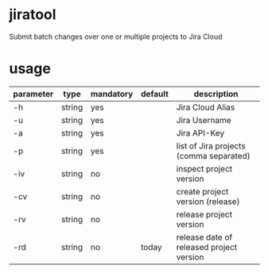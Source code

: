 # jiratool
Submit batch changes over one or multiple projects to Jira Cloud

# usage

| parameter | type   | mandatory | default | description                              |
|-----------|--------|-----------|---------|------------------------------------------|
| -h        | string | yes       |         | Jira Cloud Alias                         |         
| -u        | string | yes       |         | Jira Username                            |
| -a        | string | yes       |         | Jira API-Key                             |
| -p        | string | yes       |         | list of Jira projects (comma separated)  |
| -iv       | string | no        |         | inspect project version                  |
| -cv       | string | no        |         | create project version (release)         |
| -rv       | string | no        |         | release project version                  | 
| -rd       | string | no        | today   | release date of released project version |
